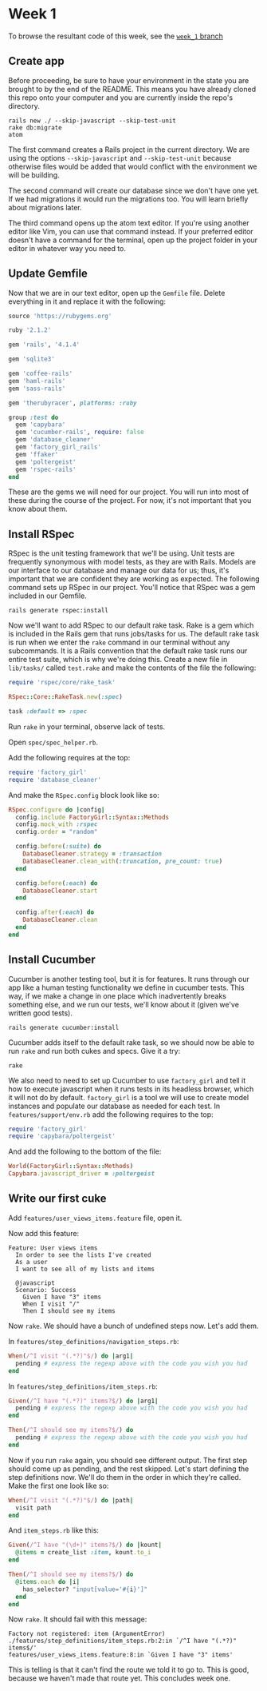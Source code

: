 # Week 1

To browse the resultant code of this week, see the [`week_1` branch](https://github.com/sweatypitts/rcc-one/tree/week_1)

## Create app

Before proceeding, be sure to have your environment in the state you are brought to by the end of the README. This means you have already cloned this repo onto your computer and you are currently inside the repo's directory.

```shell
rails new ./ --skip-javascript --skip-test-unit
rake db:migrate
atom
```

The first command creates a Rails project in the current directory. We are using the options `--skip-javascript` and `--skip-test-unit` because otherwise files would be added that would conflict with the environment we will be building.

The second command will create our database since we don't have one yet. If we had migrations it would run the migrations too. You will learn briefly about migrations later.

The third command opens up the atom text editor. If you're using another editor like Vim, you can use that command instead. If your preferred editor doesn't have a command for the terminal, open up the project folder in your editor in whatever way you need to.

## Update Gemfile

Now that we are in our text editor, open up the `Gemfile` file. Delete everything in it and replace it with the following:

```ruby
source 'https://rubygems.org'

ruby '2.1.2'

gem 'rails', '4.1.4'

gem 'sqlite3'

gem 'coffee-rails'
gem 'haml-rails'
gem 'sass-rails'

gem 'therubyracer', platforms: :ruby

group :test do
  gem 'capybara'
  gem 'cucumber-rails', require: false
  gem 'database_cleaner'
  gem 'factory_girl_rails'
  gem 'ffaker'
  gem 'poltergeist'
  gem 'rspec-rails'
end
```

These are the gems we will need for our project. You will run into most of these during the course of the project. For now, it's not important that you know about them.

## Install RSpec

RSpec is the unit testing framework that we'll be using. Unit tests are frequently synonymous with model tests, as they are with Rails. Models are our interface to our database and manage our data for us; thus, it's important that we are confident they are working as expected. The following command sets up RSpec in our project. You'll notice that RSpec was a gem included in our Gemfile.

```shell
rails generate rspec:install
```

Now we'll want to add RSpec to our default rake task. Rake is a gem which is included in the Rails gem that runs jobs/tasks for us. The default rake task is run when we enter the `rake` command in our terminal without any subcommands. It is a Rails convention that the default rake task runs our entire test suite, which is why we're doing this. Create a new file in `lib/tasks/` called `test.rake` and make the contents of the file the following:

```ruby
require 'rspec/core/rake_task'

RSpec::Core::RakeTask.new(:spec)

task :default => :spec
```

Run `rake` in your terminal, observe lack of tests.

Open `spec/spec_helper.rb`.

Add the following requires at the top:

```ruby
require 'factory_girl'
require 'database_cleaner'
```

And make the `RSpec.config` block look like so:

```ruby
RSpec.configure do |config|
  config.include FactoryGirl::Syntax::Methods
  config.mock_with :rspec
  config.order = "random"

  config.before(:suite) do
    DatabaseCleaner.strategy = :transaction
    DatabaseCleaner.clean_with(:truncation, pre_count: true)
  end

  config.before(:each) do
    DatabaseCleaner.start
  end

  config.after(:each) do
    DatabaseCleaner.clean
  end
end
```

## Install Cucumber

Cucumber is another testing tool, but it is for features. It runs through our app like a human testing functionality we define in cucumber tests. This way, if we make a change in one place which inadvertently breaks something else, and we run our tests, we'll know about it (given we've written good tests).

```shell
rails generate cucumber:install
```

Cucumber adds itself to the default rake task, so we should now be able to run `rake` and run both cukes and specs. Give it a try:

```shell
rake
```

We also need to need to set up Cucumber to use `factory_girl` and tell it how to execute javascript when it runs tests in its headless browser, which it will not do by default. `factory_girl` is a tool we will use to create model instances and populate our database as needed for each test. In `features/support/env.rb` add the following requires to the top:

```ruby
require 'factory_girl'
require 'capybara/poltergeist'
```

And add the following to the bottom of the file:

```ruby
World(FactoryGirl::Syntax::Methods)
Capybara.javascript_driver = :poltergeist
```

## Write our first cuke

Add `features/user_views_items.feature` file, open it.

Now add this feature:

```gherkin
Feature: User views items
  In order to see the lists I've created
  As a user
  I want to see all of my lists and items

  @javascript
  Scenario: Success
    Given I have "3" items
    When I visit "/"
    Then I should see my items
```

Now `rake`. We should have a bunch of undefined steps now. Let's add them.

In `features/step_definitions/navigation_steps.rb`:

```ruby
When(/^I visit "(.*?)"$/) do |arg1|
  pending # express the regexp above with the code you wish you had
end
```

In `features/step_definitions/item_steps.rb`:

```ruby
Given(/^I have "(.*?)" items?$/) do |arg1|
  pending # express the regexp above with the code you wish you had
end

Then(/^I should see my items?$/) do
  pending # express the regexp above with the code you wish you had
end
```

Now if you run `rake` again, you should see different output. The first step should come up as pending, and the rest skipped. Let's start defining the step definitions now. We'll do them in the order in which they're called. Make the first one look like so:

```ruby
When(/^I visit "(.*?)"$/) do |path|
  visit path
end
```

And `item_steps.rb` like this:

```ruby
Given(/^I have "(\d+)" items?$/) do |kount|
  @items = create_list :item, kount.to_i
end

Then(/^I should see my items?$/) do
  @items.each do |i|
    has_selector? "input[value='#{i}']"
  end
end
```

Now `rake`. It should fail with this message:

```
Factory not registered: item (ArgumentError)
./features/step_definitions/item_steps.rb:2:in `/^I have "(.*?)" items$/'
features/user_views_items.feature:8:in `Given I have "3" items'
```

This is telling is that it can't find the route we told it to go to. This is good, because we haven't made that route yet. This concludes week one.
